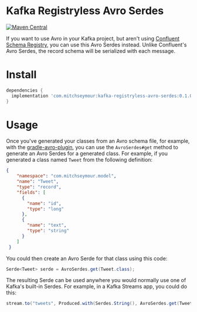 # Kafka Registryless Avro Serdes
[![Maven Central](https://img.shields.io/maven-central/v/com.mitchseymour/kafka-registryless-avro-serdes.svg?label=Maven%20Central)](https://search.maven.org/search?q=g:%22com.mitchseymour%22%20AND%20a:%22kafka-registryless-avro-serdes%22)

If you want to use Avro in your Kafka project, but aren't using [Confluent Schema Registry][schema-registry], you can use this Avro Serdes instead. Unlike Confluent's Avro Serdes, the record schema will be serialized with each message.

[schema-registry]: https://docs.confluent.io/current/schema-registry

# Install
```groovy
dependencies {
  implementation 'com.mitchseymour:kafka-registryless-avro-serdes:0.1.0'
}
```

# Usage
Once you've generated your classes from an Avro schema file, for example, with the [gradle-avro-plugin][gradle-avro-plugin], you can use the `AvroSerdes#get` method to generate an Avro Serdes for a generated class. For example, if you generated a class named `Tweet` from the following definition:

```json
{
    "namespace": "com.mitchseymour.model",
    "name": "Tweet",
    "type": "record",
    "fields": [
      {
        "name": "id",
        "type": "long"
      },
      {
        "name": "text",
        "type": "string"
      }
    ]
 }
```

You could then create an Avro Serde for that class using this code:

```java
Serde<Tweet> serde = AvroSerdes.get(Tweet.class);
```

The resulting Serde can be used anywhere you would normally use one of Kafka's built-in Serdes. For example, in a Kafka Streams app, you could do this:

```java
stream.to("tweets", Produced.with(Serdes.String(), AvroSerdes.get(Tweet.class)));
```

[gradle-avro-plugin]: https://github.com/davidmc24/gradle-avro-plugin
